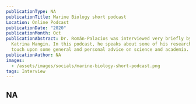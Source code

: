 ```yaml
---
publicationType: NA
publicationTitle: Marine Biology short podcast
Location: Online Podcast
publicationDate: "2020"
publicationMonth: Oct
publicationAbstract: Dr. Román-Palacios was interviewed very briefly by Dr.
  Katrina Mangin. In this podcast, he speaks about some of his research and
  touch upon some general and personal advice on science and academia.
publicationAuthor: NA
images:
  - /assets/images/socials/marine-biology-short-podcast.png
tags: Interview
---
```


NA
---
